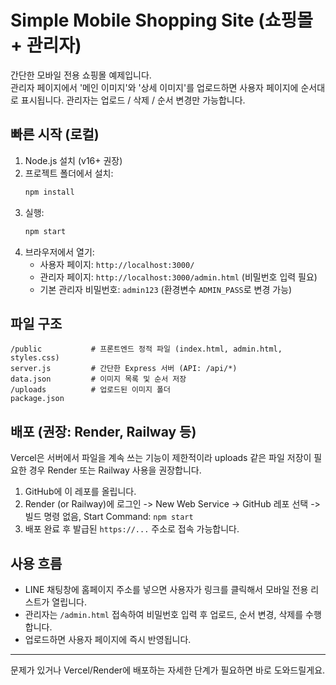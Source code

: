 # Simple Mobile Shopping Site (쇼핑몰 + 관리자)

간단한 모바일 전용 쇼핑몰 예제입니다.  
관리자 페이지에서 '메인 이미지'와 '상세 이미지'를 업로드하면 사용자 페이지에 순서대로 표시됩니다. 관리자는 업로드 / 삭제 / 순서 변경만 가능합니다.

## 빠른 시작 (로컬)
1. Node.js 설치 (v16+ 권장)
2. 프로젝트 폴더에서 설치:
   ```bash
   npm install
   ```
3. 실행:
   ```bash
   npm start
   ```
4. 브라우저에서 열기:
   - 사용자 페이지: `http://localhost:3000/`
   - 관리자 페이지: `http://localhost:3000/admin.html` (비밀번호 입력 필요)
   - 기본 관리자 비밀번호: `admin123` (환경변수 `ADMIN_PASS`로 변경 가능)

## 파일 구조
```
/public           # 프론트엔드 정적 파일 (index.html, admin.html, styles.css)
server.js         # 간단한 Express 서버 (API: /api/*)
data.json         # 이미지 목록 및 순서 저장
/uploads          # 업로드된 이미지 폴더
package.json
```

## 배포 (권장: Render, Railway 등)
Vercel은 서버에서 파일을 계속 쓰는 기능이 제한적이라 uploads 같은 파일 저장이 필요한 경우 Render 또는 Railway 사용을 권장합니다.
1. GitHub에 이 레포를 올립니다.
2. Render (or Railway)에 로그인 -> New Web Service -> GitHub 레포 선택 -> 빌드 명령 없음, Start Command: `npm start`
3. 배포 완료 후 발급된 `https://...` 주소로 접속 가능합니다.

## 사용 흐름
- LINE 채팅창에 홈페이지 주소를 넣으면 사용자가 링크를 클릭해서 모바일 전용 리스트가 열립니다.
- 관리자는 `/admin.html` 접속하여 비밀번호 입력 후 업로드, 순서 변경, 삭제를 수행합니다.
- 업로드하면 사용자 페이지에 즉시 반영됩니다.

---
문제가 있거나 Vercel/Render에 배포하는 자세한 단계가 필요하면 바로 도와드릴게요.
